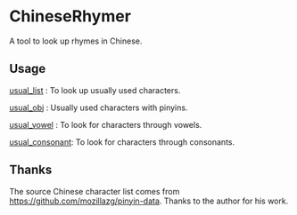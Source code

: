 # ChineseRhymer

A tool to look up rhymes in Chinese.

## Usage

[usual_list](usual_list.txt) : To look up usually used characters.

[usual_obj](usual_obj.txt) : Usually used characters with pinyins.

[usual_vowel](usual_vowel.txt) : To look for characters through vowels.

 [usual_consonant](usual_consonant.txt): To look for characters through consonants.

## Thanks

The source Chinese character list comes from https://github.com/mozillazg/pinyin-data.
Thanks to the author for his work.